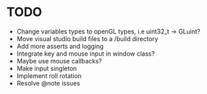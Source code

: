 # TODO

- Change variables types to openGL types, i.e uint32_t -> GLuint?
- Move visual studio build files to a /build directory
- Add more asserts and logging
- Integrate key and mouse input in window class?
- Maybe use mouse callbacks?
- Make input singleton
- Implement roll rotation
- Resolve @note issues